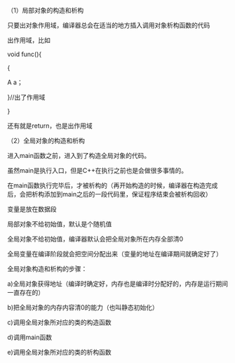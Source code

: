 （1）局部对象的构造和析构

只要出对象作用域，编译器总会在适当的地方插入调用对象析构函数的代码

出作用域，比如

void func(){

{

A a；

}//出了作用域

}

还有就是return，也是出作用域

（2）全局对象的构造和析构

进入main函数之前，进入到了构造全局对象的代码。

虽然main是执行入口，但是C++在执行之前也是会做很多事情的。

在main函数执行完毕后，才被析构的（再开始构造的时候，编译器在构造完成后，会把析构添加到main之后的一段代码里，保证程序结束会被析构回收）

变量是放在数据段

局部对象不给初始值，默认是个随机值

全局对象不给初始值，编译器默认会把全局对象所在内存全部清0

全局变量在编译阶段就会把空间分配出来（变量的地址在编译期间就确定好了）

全局对象构造和析构的步骤：

a)全局对象获得地址（编译时确定好，内存也是编译时分配好的，内存是运行期间一直存在的）

b)把全局对象的内存内容清0的能力（也叫静态初始化）

c)调用全局对象所对应的类的构造函数

d)调用main函数

e)调用全局对象所对应的类的析构函数